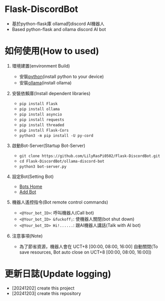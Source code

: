 # Flask-DiscordBot
- 基於python-flask庫 ollama的discord AI機器人
- Based python-flask and ollama discord AI bot

# 如何使用(How to used)
1. 環境建置(environment Build)
   - 安裝[python](https://www.python.org)(install python to your device)
   - 安裝[ollama](https://github.com/ollama/ollama)(install ollama)

2. 安裝依賴庫(Install dependent libraries)
   - `pip install Flask`
   - `pip install ollama`
   - `pip install asyncio`
   - `pip install requests`
   - `pip install threaded`
   - `pip install Flask-Cors`
   - `python3 -m pip install -U py-cord`

3. 啟動Bot-Server(Startup Bot-Server)
   - `git clone https://github.com/LilyRasPi0502/Flask-DiscordBot.git`
   - `cd Flask-DiscordBot/ollama-discord-bot`
   - `python3 bot-server.py`

4. 設定Bot(Setting Bot)
   - [Bots Home](http://127.0.0.1:8964/home)
   - [Add Bot](http://127.0.0.1:8964/addBot)

5. 機器人遙控指令(Bot remote control commands)
   - `<@Your_bot_ID>`: 呼叫機器人(Call bot)
   - `<@Your_bot_ID> &fuckoff;`: 使機器人關閉(bot shut down)
   - `<@Your_bot_ID> Hi!......`: 跟AI機器人講話(Talk with AI bot)

6. 注意事項(Note)
   - 為了節省資源，機器人會在 UCT+8 [00:00, 08:00, 16:00] 自動關閉(To save resources, Bot auto close on UCT+8 [00:00, 08:00, 16:00])

# 更新日誌(Update logging)
- [20241202] create this project
- [20241203] create this repository

